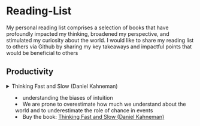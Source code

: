 # Reading-List
My personal reading list comprises a selection of books that have profoundly impacted my thinking, broadened my perspective, and stimulated my curiosity about the world. I would like to share my reading list to others via Github by sharing my key takeaways and impactful points that would be beneficial to others


## Productivity 

<details>
  <summary> Thinking Fast and Slow (Daniel Kahneman) 
  
  - understanding the biases of intuition
  - We are prone to overestimate how much we understand about the world and to underestimate the role of chance in events 
  - Buy the book: [Thinking Fast and Slow (Daniel Kahneman)](https://www.amazon.co.uk/Thinking-Fast-Slow-Daniel-Kahneman/dp/0141033576) </summary>

<details>
  <summary> Thinking Fast and Slow (Daniel Kahneman) </summary>
  
<details>
  <summary> Thinking Fast and Slow (Daniel Kahneman) </summary>
  
<details>
  <summary> Thinking Fast and Slow (Daniel Kahneman) </summary>

